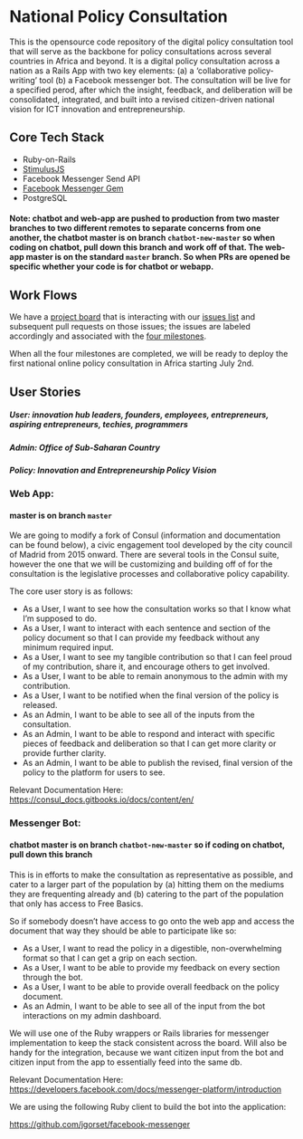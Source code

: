 # National Policy Consultation 

This is the opensource code repository of the digital policy consultation tool that will serve as the backbone for policy consultations across several countries in Africa and beyond. It is a digital policy consultation across a nation as a Rails App with two key elements: (a) a ‘collaborative policy-writing’ tool (b) a Facebook messenger bot. The consultation will be live for a specified perod, after which the insight, feedback, and deliberation will be consolidated, integrated, and built into a revised citizen-driven national vision for ICT innovation and entrepreneurship.

## Core Tech Stack 

* Ruby-on-Rails
* [StimulusJS](https://stimulusjs.org) 
* Facebook Messenger Send API 
* [Facebook Messenger Gem](https://github.com/jgorset/facebook-messenger)
* PostgreSQL

#### Note: chatbot and web-app are pushed to production from two master branches to two different remotes to separate concerns from one another, the chatbot master is on branch `chatbot-new-master` so when coding on chatbot, pull down this branch and work off of that. The web-app master is on the standard `master` branch. So when PRs are opened be specific whether your code is for chatbot or webapp. 


## Work Flows

We have a [project board](https://github.com/i4policy/policy_consultation/projects/1) that is interacting with our [issues list](https://github.com/i4policy/policy_consultation/issues) and subsequent pull requests on those issues; the issues are labeled accordingly and associated with the [four milestones](https://github.com/i4policy/policy_consultation/milestones). 

When all the four milestones are completed, we will be ready to deploy the first national online policy consultation in Africa starting July 2nd.

## User Stories

##### User: innovation hub leaders, founders, employees, entrepreneurs, aspiring entrepreneurs, techies, programmers 
##### Admin: Office of Sub-Saharan Country 
##### Policy: Innovation and Entrepreneurship Policy Vision 

### Web App: 

#### master is on branch `master`

We are going to modify a fork of Consul (information and documentation can be found below), a civic engagement tool developed by the city council of Madrid from 2015 onward. There are several tools in the Consul suite, however the one that we will be customizing and building off of for the consultation is the legislative processes and collaborative policy capability.

The core user story is as follows: 

* As a User, I want to see how the consultation works so that I know what I’m supposed to do.
* As a User, I want to interact with each sentence and section of the policy document so that I can provide my feedback without any minimum required input. 
* As a User, I want to see my tangible contribution so that I can feel proud of my contribution, share it, and encourage others to get involved. 
* As a User, I want to be able to remain anonymous to the admin with my contribution. 
* As a User, I want to be notified when the final version of the policy is released. 
* As an Admin, I want to be able to see all of the inputs from the consultation.
* As an Admin, I want to be able to respond and interact with specific pieces of feedback and deliberation so that I can get more clarity or provide further clarity. 
* As an Admin, I want to be able to publish the revised, final version of the policy to the platform for users to see.

Relevant Documentation Here: https://consul_docs.gitbooks.io/docs/content/en/

### Messenger Bot: 

#### chatbot master is on branch `chatbot-new-master` so if coding on chatbot, pull down this branch

This is in efforts to make the consultation as representative as possible, and cater to a larger part of the population by (a) hitting them on the mediums they are frequenting already and (b) catering to the part of the population that only has access to Free Basics. 

So if somebody doesn’t have access to go onto the web app and access the document that way they should be able to participate like so:

* As a User, I want to read the policy in a digestible, non-overwhelming format so that I can get a grip on each section. 
* As a User, I want to be able to provide my feedback on every section through the bot. 
* As a User, I want to be able to provide overall feedback on the policy document. 
* As an Admin, I want to be able to see all of the input from the bot interactions on my admin dashboard. 

We will use one of the Ruby wrappers or Rails libraries for messenger implementation to keep the stack consistent across the board. Will also be handy for the integration, because we want citizen input from the bot and citizen input from the app to essentially feed into the same db. 

Relevant Documentation Here: https://developers.facebook.com/docs/messenger-platform/introduction

We are using the following Ruby client to build the bot into the application: 

https://github.com/jgorset/facebook-messenger

